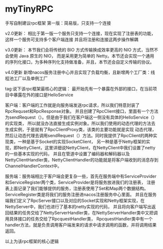 # myTinyRPC
手写自制建议rpc框架 
第一版：简易版，只支持一个连接

v2.0更新：
相比于第一版一个服务只支持一个连接，现在实现了注册表的功能，这样一个服务可支持多个客户端连接
并且将注册和连接这两步操作解耦

v3.0更新：
本节我们会将传统的 BIO 方式传输换成效率更高的 NIO 方式，当然不会使用 Java 原生的 NIO，
而是采用更为简单的 Netty。本节还会实现一个通用的序列化接口，为多种序列化支持做准备，并且，本节还会自定义传输的协议。

v4.0更新
新增nacos服务注册中心并且实现了负载均衡，且新增两个工厂类：线程池工厂以及单例工厂

tag:说下该rpc框架最核心的逻辑：
最开始先有一个暴露在外部的接口，在当前项目中暴露在外的接口是HelloService

客户端：客户端的工作就是向服务端发送rpc请求，所以我们特意封装了RpcRequset和RpcResponse对象。
并且创建了RpcClient接口，里面有一个方法为sendRequest（）。但是由于我们在客户端这一侧没有具体的HelloService（）的实现类，
所以就没办法直接生成实例对象。所以我们使用的动态代理的方法去生成实例，于是就有了RpcClientProxy类，该类的主要功能就是实现
动态代理，然后让动态代理去调用sendRequest（）方法。同时我提供了RpcClient的两种实现类，一种是基于Socket的实现SocketClient，
另一种是基于Netty框架的实现，即NettyClient，这里详细说NettyClient，在NettyClient中我们设置了netty的一些基本实现的代码，
并且在管道中设置了编码器和解码器以及NettyClientHandler类，NettyClientHandler的功能就是将客户端收到的消息存到ChannelHandlerContext中。

服务端：服务端相比于客户端会更复杂一些，首先在服务端中有ServiceProvider和ServiceRegister两个类，ServiceProvider是将服务放进我们的注册表，
注册表上面记录了我们能够提供的服务，注册表使用了Set和Map两个数据结构。ServiceRegister类是将我们的服务注册进nacos注册服务中心里面。
并且在服务端我们定义了RpcServer接口以及对应的Socket实现和Netty框架实现，在NettyServer中，我们也进行了基本的netty实现的代码，
并且将向客户端写出返回结果的任务交给了NettyServerHandler类，在NettyServerHandler类中又把调用具体接口的任务交给了RpcquestHandler类，
RpcquestHandler类中有一个handler方法，就是负责调用客户端发来的请求中请求调用的函数，并将调用结果返回。

以上为该rpc框架的核心逻辑
